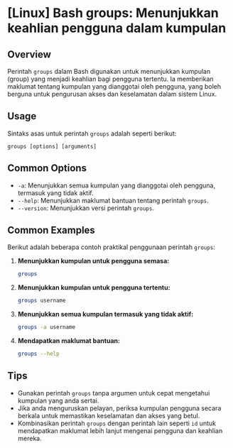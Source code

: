 # [Linux] Bash groups: Menunjukkan keahlian pengguna dalam kumpulan

## Overview
Perintah `groups` dalam Bash digunakan untuk menunjukkan kumpulan (group) yang menjadi keahlian bagi pengguna tertentu. Ia memberikan maklumat tentang kumpulan yang dianggotai oleh pengguna, yang boleh berguna untuk pengurusan akses dan keselamatan dalam sistem Linux.

## Usage
Sintaks asas untuk perintah `groups` adalah seperti berikut:

```
groups [options] [arguments]
```

## Common Options
- `-a`: Menunjukkan semua kumpulan yang dianggotai oleh pengguna, termasuk yang tidak aktif.
- `--help`: Menunjukkan maklumat bantuan tentang perintah `groups`.
- `--version`: Menunjukkan versi perintah `groups`.

## Common Examples
Berikut adalah beberapa contoh praktikal penggunaan perintah `groups`:

1. **Menunjukkan kumpulan untuk pengguna semasa:**
   ```bash
   groups
   ```

2. **Menunjukkan kumpulan untuk pengguna tertentu:**
   ```bash
   groups username
   ```

3. **Menunjukkan semua kumpulan termasuk yang tidak aktif:**
   ```bash
   groups -a username
   ```

4. **Mendapatkan maklumat bantuan:**
   ```bash
   groups --help
   ```

## Tips
- Gunakan perintah `groups` tanpa argumen untuk cepat mengetahui kumpulan yang anda sertai.
- Jika anda menguruskan pelayan, periksa kumpulan pengguna secara berkala untuk memastikan keselamatan dan akses yang betul.
- Kombinasikan perintah `groups` dengan perintah lain seperti `id` untuk mendapatkan maklumat lebih lanjut mengenai pengguna dan keahlian mereka.